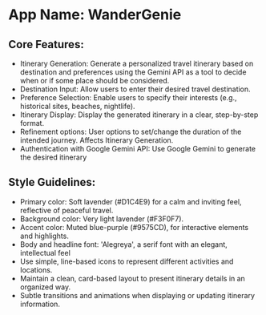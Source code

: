 # **App Name**: WanderGenie

## Core Features:

- Itinerary Generation: Generate a personalized travel itinerary based on destination and preferences using the Gemini API as a tool to decide when or if some place should be considered.
- Destination Input: Allow users to enter their desired travel destination.
- Preference Selection: Enable users to specify their interests (e.g., historical sites, beaches, nightlife).
- Itinerary Display: Display the generated itinerary in a clear, step-by-step format.
- Refinement options: User options to set/change the duration of the intended journey. Affects Itinerary Generation.
- Authentication with Google Gemini API: Use Google Gemini to generate the desired itinerary

## Style Guidelines:

- Primary color: Soft lavender (#D1C4E9) for a calm and inviting feel, reflective of peaceful travel.
- Background color: Very light lavender (#F3F0F7).
- Accent color: Muted blue-purple (#9575CD), for interactive elements and highlights.
- Body and headline font: 'Alegreya', a serif font with an elegant, intellectual feel
- Use simple, line-based icons to represent different activities and locations.
- Maintain a clean, card-based layout to present itinerary details in an organized way.
- Subtle transitions and animations when displaying or updating itinerary information.